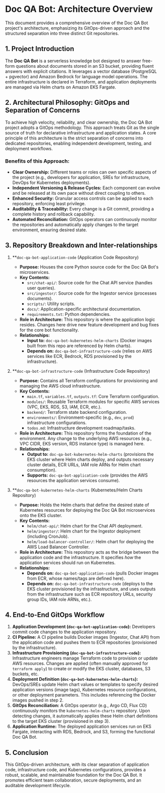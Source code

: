 # Doc QA Bot: Architecture Overview

This document provides a comprehensive overview of the Doc QA Bot project's architecture, emphasizing its GitOps-driven approach and the structured separation into three distinct Git repositories.

## 1. Project Introduction

The **Doc QA Bot** is a serverless knowledge bot designed to answer free-form questions about documents stored in an S3 bucket, providing fluent answers with explicit citations. It leverages a vector database (PostgreSQL + pgvector) and Amazon Bedrock for language model operations. The entire infrastructure is declared in Terraform, and application deployments are managed via Helm charts on Amazon EKS Fargate.

## 2. Architectural Philosophy: GitOps and Separation of Concerns

To achieve high velocity, reliability, and clear ownership, the Doc QA Bot project adopts a GitOps methodology. This approach treats Git as the single source of truth for declarative infrastructure and application states. A core principle of this architecture is the strict separation of concerns into dedicated repositories, enabling independent development, testing, and deployment workflows.

### Benefits of this Approach:

*   **Clear Ownership:** Different teams or roles can own specific aspects of the project (e.g., developers for application, SREs for infrastructure, DevOps for Kubernetes deployments).
*   **Independent Versioning & Release Cycles:** Each component can evolve and be released at its own pace without direct coupling to others.
*   **Enhanced Security:** Granular access controls can be applied to each repository, enforcing least privilege.
*   **Auditability & Traceability:** Every change is a Git commit, providing a complete history and rollback capability.
*   **Automated Reconciliation:** GitOps operators can continuously monitor the repositories and automatically apply changes to the target environment, ensuring desired state.

## 3. Repository Breakdown and Inter-relationships

1.  **`doc-qa-bot-application-code` (Application Code Repository)

    *   **Purpose:** Houses the core Python source code for the Doc QA Bot's microservices.
    *   **Key Contents:**
        *   `src/chat-api/`: Source code for the Chat API service (handles user queries).
        *   `src/ingestor/`: Source code for the Ingestor service (processes documents).
        *   `scripts/`: Utility scripts.
        *   `docs/`: Application-specific architectural documentation.
        *   `requirements.txt`: Python dependencies.
    *   **Role in Architecture:** This repository is where the application logic resides. Changes here drive new feature development and bug fixes for the core bot functionality.
    *   **Relationships:**
        *   **Input to:** `doc-qa-bot-kubernetes-helm-charts` (Docker images built from this repo are referenced by Helm charts).
        *   **Depends on:** `doc-qa-bot-infrastructure-code` (relies on AWS services like ECR, Bedrock, RDS provisioned by the infrastructure).

2.  **`doc-qa-bot-infrastructure-code` (Infrastructure Code Repository)

    *   **Purpose:** Contains all Terraform configurations for provisioning and managing the AWS cloud infrastructure.
    *   **Key Contents:**
        *   `main.tf`, `variables.tf`, `outputs.tf`: Core Terraform configuration.
        *   `modules/`: Reusable Terraform modules for specific AWS services (VPC, EKS, RDS, S3, IAM, ECR, etc.).
        *   `backend/`: Terraform state backend configuration.
        *   `environments/`: Environment-specific (e.g., `dev`, `prod`) infrastructure configurations.
        *   `todos.md`: Infrastructure development roadmap/tasks.
    *   **Role in Architecture:** This repository forms the foundation of the environment. Any change to the underlying AWS resources (e.g., VPC CIDR, EKS version, RDS instance type) is managed here.
    *   **Relationships:**
        *   **Output to:** `doc-qa-bot-kubernetes-helm-charts` (provisions the EKS cluster where Helm charts deploy, and outputs necessary cluster details, ECR URLs, IAM role ARNs for Helm chart consumption).
        *   **Supports:** `doc-qa-bot-application-code` (provides the AWS resources the application services consume).

3.  **`doc-qa-bot-kubernetes-helm-charts` (Kubernetes/Helm Charts Repository)

    *   **Purpose:** Holds the Helm charts that define the desired state of Kubernetes resources for deploying the Doc QA Bot microservices onto the EKS cluster.
    *   **Key Contents:**
        *   `helm/chat-api/`: Helm chart for the Chat API deployment.
        *   `helm/ingestor/`: Helm chart for the Ingestor deployment (including CronJob).
        *   `helm/load-balancer-controller/`: Helm chart for deploying the AWS Load Balancer Controller.
    *   **Role in Architecture:** This repository acts as the bridge between the application code and the infrastructure. It specifies *how* the application services should run on Kubernetes.
    *   **Relationships:**
        *   **Depends on:** `doc-qa-bot-application-code` (pulls Docker images from ECR, whose names/tags are defined here).
        *   **Depends on:** `doc-qa-bot-infrastructure-code` (deploys to the EKS cluster provisioned by the infrastructure, and uses outputs from the infrastructure such as ECR repository URLs, security group IDs, IAM role ARNs, etc.).

## 4. End-to-End GitOps Workflow

1.  **Application Development (`doc-qa-bot-application-code`):** Developers commit code changes to the application repository.
2.  **CI Pipeline:** A CI pipeline builds Docker images (Ingestor, Chat API) from the application code and pushes them to ECR repositories (provisioned by the infrastructure).
3.  **Infrastructure Provisioning (`doc-qa-bot-infrastructure-code`):** Infrastructure engineers manage Terraform code to provision or update AWS resources. Changes are applied (often manually approved for `terraform apply`) to create or modify the EKS cluster, databases, S3 buckets, etc.
4.  **Deployment Definition (`doc-qa-bot-kubernetes-helm-charts`):** DevOps/SREs update Helm chart values or templates to specify desired application versions (image tags), Kubernetes resource configurations, or other deployment parameters. This includes referencing the Docker images pushed in step 2.
5.  **GitOps Reconciliation:** A GitOps operator (e.g., Argo CD, Flux CD) continuously monitors the `kubernetes-helm-charts` repository. Upon detecting changes, it automatically applies these Helm chart definitions to the target EKS cluster (provisioned in step 3).
6.  **Application Runtime:** The deployed application services run on EKS Fargate, interacting with RDS, Bedrock, and S3, forming the functional Doc QA Bot.

## 5. Conclusion

This GitOps-driven architecture, with its clear separation of application code, infrastructure code, and Kubernetes configurations, provides a robust, scalable, and maintainable foundation for the Doc QA Bot. It promotes efficient team collaboration, secure deployments, and an auditable development lifecycle. 